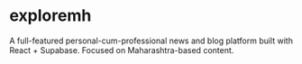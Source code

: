 # exploremh
A full-featured personal-cum-professional news and blog platform built with React + Supabase. Focused on Maharashtra-based content.
